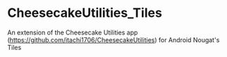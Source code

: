 # CheesecakeUtilities_Tiles
An extension of the Cheesecake Utilities app (https://github.com/itachi1706/CheesecakeUtilities) for Android Nougat's Tiles
